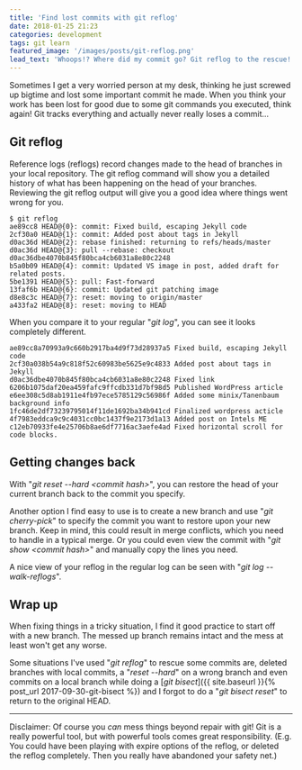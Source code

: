 ```yaml
---
title: 'Find lost commits with git reflog'
date: 2018-01-25 21:23
categories: development
tags: git learn
featured_image: '/images/posts/git-reflog.png'
lead_text: 'Whoops!? Where did my commit go? Git reflog to the rescue!'
---
```


Sometimes I get a very worried person at my desk, thinking he just screwed
up bigtime and lost some important commit he made. When you think your work
has been lost for good due to some git commands you executed, think again! 
Git tracks everything and actually never really loses a commit...

## Git reflog
Reference logs (reflogs) record changes made to the head of branches in your
local repository. The git reflog command will show you a detailed history of
what has been happening on the head of your branches. Reviewing the git reflog
output will give you a good idea where things went wrong for you.

```console
$ git reflog
ae89cc8 HEAD@{0}: commit: Fixed build, escaping Jekyll code
2cf30a0 HEAD@{1}: commit: Added post about tags in Jekyll
d0ac36d HEAD@{2}: rebase finished: returning to refs/heads/master
d0ac36d HEAD@{3}: pull --rebase: checkout d0ac36dbe4070b845f80bca4cb6031a8e80c2248
b5a0b09 HEAD@{4}: commit: Updated VS image in post, added draft for related posts.
5be1391 HEAD@{5}: pull: Fast-forward
13faf6b HEAD@{6}: commit: Updated git patching image
d8e8c3c HEAD@{7}: reset: moving to origin/master
a433fa2 HEAD@{8}: reset: moving to HEAD
```

When you compare it to your regular "_git log_", you can see it looks
completely different.

```console
ae89cc8a70993a9c660b2917ba4d9f73d28937a5 Fixed build, escaping Jekyll code
2cf30a038b54a9c818f52c60983be5625e9c4833 Added post about tags in Jekyll
d0ac36dbe4070b845f80bca4cb6031a8e80c2248 Fixed link
6206b1075daf20ea459fafc9ffcdb331d7bf98d5 Published WordPress article
e6ee308c5d8ab1911e4fb97ece5785129c56986f Added some minix/Tanenbaum background info
1fc46de2df73239795014f11de1692ba34b941cd Finalized wordpress acticle
4f7983eddca9c9c4031cc0bc1437f9e2173d1a13 Added post on Intels ME
c12eb70933fe4e25706b8ae6df7716ac3aefe4ad Fixed horizontal scroll for code blocks.
```

## Getting changes back
With "_git reset \--hard &lt;commit hash&gt;_", you can restore the head of 
your current branch back to the commit you specify.

Another option I find easy to use is to create a new branch and use
"_git cherry-pick_" to specify the commit you want to restore upon your
new branch. Keep in mind, this could result in merge conflicts, which
you need to handle in a typical merge. Or you could even view the commit
with "_git show &lt;commit hash&gt;_" and manually copy the lines you need.

A nice view of your reflog in the regular log can be seen with "_git log \--walk-reflogs_".

## Wrap up
When fixing things in a tricky situation, I find it good practice to start
off with a new branch. The messed up branch remains intact and the mess at
least won't get any worse.

Some situations I've used "_git reflog_" to rescue some commits are, deleted
branches with local commits, a "_reset \--hard_" on a wrong branch and even
commits on a local branch while doing a [_git bisect_]({{ site.baseurl }}{% post_url 2017-09-30-git-bisect %})
and I forgot to do a "_git bisect reset_" to return to the original HEAD.

---

Disclaimer: Of course you _can_ mess things beyond repair with git! Git is
a really powerful tool, but with powerful tools comes great responsibility.
(E.g. You could have been playing with expire options of the reflog, or 
deleted the reflog completely. Then you really have abandoned your safety net.)

